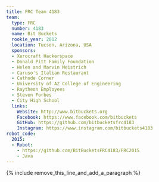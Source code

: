 ```yaml
---
title: FRC Team 4183
team:
  type: FRC
  number: 4183
  name: Bit Buckets
  rookie_year: 2012
  location: Tucson, Arizona, USA
  sponsors:
  - Xerocraft Hackerspace
  - Donald Pitt Family Foundation
  - Helen and Marvin Meistrich
  - Caruso's Italian Restaurant
  - Cathode Corner
  - University of AZ College of Engineering
  - Raytheon Employees
  - Steven Forbes
  - City High School
  links:
    Website: http://www.bitbuckets.org
    Facebook: https://www.facebook.com/bitbuckets
    GitHub: https://github.com/bitbucketsfrc4183
    Instagram: https://www.instagram.com/bitbuckets4183
robot_code:
  2015:
  - Robot:
    - https://github.com/BitBucketsFRC4183/FRC2015
    - Java
---
```


{% include remove_this_line_and_add_a_paragraph %}